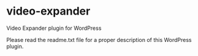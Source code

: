 # video-expander
Video Expander plugin for WordPress

Please read the readme.txt file for a proper description of this WordPress plugin. 